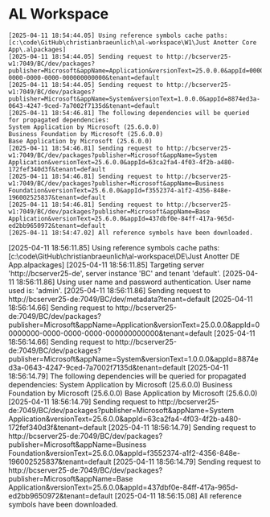 # AL Workspace

```
[2025-04-11 18:54:44.05] Using reference symbols cache paths: [c:\code\GitHub\christianbraeunlich\al-workspace\W1\Just Anotter Core App\.alpackages]
[2025-04-11 18:54:44.05] Sending request to http://bcserver25-w1:7049/BC/dev/packages?publisher=Microsoft&appName=Application&versionText=25.0.0.0&appId=00000000-0000-0000-0000-000000000000&tenant=default
[2025-04-11 18:54:44.05] Sending request to http://bcserver25-w1:7049/BC/dev/packages?publisher=Microsoft&appName=System&versionText=1.0.0.0&appId=8874ed3a-0643-4247-9ced-7a7002f7135d&tenant=default
[2025-04-11 18:54:46.81] The following dependencies will be queried for propagated dependencies:
System Application by Microsoft (25.6.0.0)
Business Foundation by Microsoft (25.6.0.0)
Base Application by Microsoft (25.6.0.0)
[2025-04-11 18:54:46.81] Sending request to http://bcserver25-w1:7049/BC/dev/packages?publisher=Microsoft&appName=System Application&versionText=25.6.0.0&appId=63ca2fa4-4f03-4f2b-a480-172fef340d3f&tenant=default
[2025-04-11 18:54:46.81] Sending request to http://bcserver25-w1:7049/BC/dev/packages?publisher=Microsoft&appName=Business Foundation&versionText=25.6.0.0&appId=f3552374-a1f2-4356-848e-196002525837&tenant=default
[2025-04-11 18:54:46.81] Sending request to http://bcserver25-w1:7049/BC/dev/packages?publisher=Microsoft&appName=Base Application&versionText=25.6.0.0&appId=437dbf0e-84ff-417a-965d-ed2bb9650972&tenant=default
[2025-04-11 18:54:47.02] All reference symbols have been downloaded.
```


[2025-04-11 18:56:11.85] Using reference symbols cache paths: [c:\code\GitHub\christianbraeunlich\al-workspace\DE\Just Anotter DE App\.alpackages]
[2025-04-11 18:56:11.85] Targeting server 'http://bcserver25-de', server instance 'BC' and tenant 'default'.
[2025-04-11 18:56:11.86] Using user name and password authentication. User name used is: 'admin'.
[2025-04-11 18:56:11.86] Sending request to http://bcserver25-de:7049/BC/dev/metadata?tenant=default
[2025-04-11 18:56:14.66] Sending request to http://bcserver25-de:7049/BC/dev/packages?publisher=Microsoft&appName=Application&versionText=25.0.0.0&appId=00000000-0000-0000-0000-000000000000&tenant=default
[2025-04-11 18:56:14.66] Sending request to http://bcserver25-de:7049/BC/dev/packages?publisher=Microsoft&appName=System&versionText=1.0.0.0&appId=8874ed3a-0643-4247-9ced-7a7002f7135d&tenant=default
[2025-04-11 18:56:14.79] The following dependencies will be queried for propagated dependencies:
System Application by Microsoft (25.6.0.0)
Business Foundation by Microsoft (25.6.0.0)
Base Application by Microsoft (25.6.0.0)
[2025-04-11 18:56:14.79] Sending request to http://bcserver25-de:7049/BC/dev/packages?publisher=Microsoft&appName=System Application&versionText=25.6.0.0&appId=63ca2fa4-4f03-4f2b-a480-172fef340d3f&tenant=default
[2025-04-11 18:56:14.79] Sending request to http://bcserver25-de:7049/BC/dev/packages?publisher=Microsoft&appName=Business Foundation&versionText=25.6.0.0&appId=f3552374-a1f2-4356-848e-196002525837&tenant=default
[2025-04-11 18:56:14.79] Sending request to http://bcserver25-de:7049/BC/dev/packages?publisher=Microsoft&appName=Base Application&versionText=25.6.0.0&appId=437dbf0e-84ff-417a-965d-ed2bb9650972&tenant=default
[2025-04-11 18:56:15.08] All reference symbols have been downloaded.
